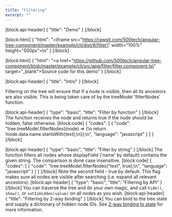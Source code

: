 ```yaml
---
title: "Filtering"
excerpt: ""
---
```

[block:api-header]
{
  "title": "Demo"
}
[/block]

[block:html]
{
  "html": "<iframe src=\"https://rawgit.com/500tech/angular-tree-component/master/example/cli/dist/#/filter\" width=\"100%\" height=\"500px\"></iframe>\n"
}
[/block]

[block:html]
{
  "html": "<a href=\"https://github.com/500tech/angular-tree-component/blob/master/example/cli/src/app/filter/filter.component.ts\" target=\"_blank\">Source code for this demo</a>"
}
[/block]

[block:api-header]
{
  "title": "Intro"
}
[/block]

Filtering on the tree will ensure that if a node is visible, then all its ancestors are also visible.
This is being taken care of by the treeModel 'filterNodes' function.

[block:api-header]
{
  "type": "basic",
  "title": "Filter by function"
}
[/block]
The function receives the node and returns true if the node should be hidden, false otherwise.
[block:code]
{
  "codes": [
    {
      "code": "tree.treeModel.filterNodes((node) => {\n  return !node.data.name.startsWith(text);\n});\n",
      "language": "javascript"
    }
  ]
}
[/block]

[block:api-header]
{
  "type": "basic",
  "title": "Filter by string"
}
[/block]
The function filters all nodes whose displayField ('name' by default) contains the given string. The comparison is done case insensitive.
[block:code]
{
  "codes": [
    {
      "code": "tree.treeModel.filterNodes(\"text\", true);\n",
      "language": "javascript"
    }
  ]
}
[/block]
Note the second field - true by default.
This flag makes sure all nodes are visible after searching (i.e. expand all relevant ancestors).
[block:api-header]
{
  "type": "basic",
  "title": "Filtering by API"
}
[/block]
You can traverse the tree and do your own magic, and call `hide()`, `show()`, or `setIsHidden(value)` on all nodes as you wish.
[block:api-header]
{
  "title": "Filtering by 2-way binding"
}
[/block]
You can bind to the tree state and supply a dictionary of hidden node IDs.
See [2-way binding to state](doc:save-restore) for more information.
